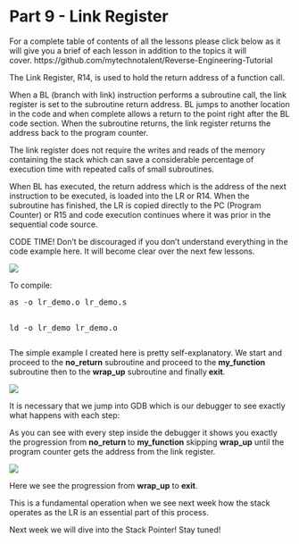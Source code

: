 <h1>Part 9 - Link Register</h1><p>For a complete table of contents of all the lessons please click below as it will give you a brief of each lesson in addition to the topics it will cover. https://github.com/mytechnotalent/Reverse-Engineering-Tutorial</p><p>The Link Register, R14, is used to hold the return address of a function call.</p><p>When a BL (branch with link) instruction performs a subroutine call, the link register is set to the subroutine return address. BL jumps to another location in the code and when complete allows a return to the point right after the BL code section. When the subroutine returns, the link register returns the address back to the program counter.</p><p>The link register does not require the writes and reads of the memory containing the stack which can save a considerable percentage of execution time with repeated calls of small subroutines.</p><p>When BL has executed, the return address which is the address of the next instruction to be executed, is loaded into the LR or R14. When the subroutine has finished, the LR is copied directly to the PC (Program Counter) or R15 and code execution continues where it was prior in the sequential code source.</p><p>CODE TIME! Don’t be discouraged if you don’t understand everything in the code example here. It will become clear over the next few lessons.</p><div class="slate-resizable-image-embed slate-image-embed__resize-full-width"><img src="https://media-exp1.licdn.com/dms/image/C4E12AQGPWFIFoeU5FQ/article-inline_image-shrink_1000_1488/0/1520232099195?e=1614211200&amp;v=beta&amp;t=Id7F9An5RopHYQjnoEzWNEt7PMXMTeqJVUGDq35matM"/></div><p>To compile:</p><pre spellcheck="false">as -o lr_demo.o lr_demo.s

ld -o lr_demo lr_demo.o
</pre><p>The simple example I created here is pretty self-explanatory. We start and proceed to the <strong>no_return</strong> subroutine and proceed to the <strong>my_function</strong> subroutine then to the <strong>wrap_up</strong> subroutine and finally<strong> exit</strong>.</p><div class="slate-resizable-image-embed slate-image-embed__resize-full-width"><img src="https://media-exp1.licdn.com/dms/image/C4E12AQFRqZj9YmvYuQ/article-inline_image-shrink_1000_1488/0/1520190659000?e=1614211200&amp;v=beta&amp;t=1Z7wGnOAHP9LPGCUbIWdMoXg1n2guXqy379ChZV-jV0"/></div><p>It is necessary that we jump into GDB which is our debugger to see exactly what happens with each step:</p><p>As you can see with every step inside the debugger it shows you exactly the progression from <strong>no_return </strong>to <strong>my_function</strong> skipping <strong>wrap_up</strong> until the program counter gets the address from the link register.</p><div class="slate-resizable-image-embed slate-image-embed__resize-full-width"><img src="https://media-exp1.licdn.com/dms/image/C4E12AQHIvvLr67EmrA/article-inline_image-shrink_1000_1488/0/1520221355382?e=1614211200&amp;v=beta&amp;t=0X_ROhHivP864Y5ZGKFo7R_TTfkb19K421ftEeUx5Lc"/></div><p>Here we see the progression from <strong>wrap_up</strong> to <strong>exit</strong>.</p><p>This is a fundamental operation when we see next week how the stack operates as the LR is an essential part of this process.</p><p>Next week we will dive into the Stack Pointer! Stay tuned!</p>